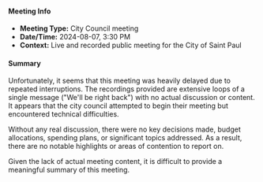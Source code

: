 #### Meeting Info
- **Meeting Type:** City Council meeting
- **Date/Time:** 2024-08-07, 3:30 PM
- **Context:** Live and recorded public meeting for the City of Saint Paul

#### Summary
Unfortunately, it seems that this meeting was heavily delayed due to repeated interruptions. The recordings provided are extensive loops of a single message ("We'll be right back") with no actual discussion or content. It appears that the city council attempted to begin their meeting but encountered technical difficulties.

Without any real discussion, there were no key decisions made, budget allocations, spending plans, or significant topics addressed. As a result, there are no notable highlights or areas of contention to report on.

Given the lack of actual meeting content, it is difficult to provide a meaningful summary of this meeting.

